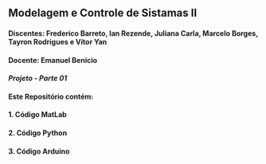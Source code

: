## Modelagem e Controle de Sistamas II

#### **Discentes**: Frederico Barreto, Ian Rezende, Juliana Carla, Marcelo Borges, Tayron Rodrigues e Vítor Yan
#### **Docente**: Emanuel Benício

#### *Projeto - Parte 01*

#### Este Repositório contém:
#### 1. Código MatLab
#### 2. Código Python
#### 3. Código Arduino 

